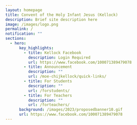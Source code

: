 ```yaml
---
layout: homepage
title: Convent of the Holy Infant Jesus (Kellock)
description: Brief site description here
image: /images/logo.png
permalink: /
notification: ""
sections:
  - hero:
      key_highlights:
        - title: Kellock Facebook
          description: Login Required
          url: https://www.facebook.com/100071389479078
        - title: Announcement
          description: ""
          url: /moe-chijkellock/quick-links/
        - title: For Students
          description: ""
          url: /forstudents/
        - title: For Teachers
          description: ""
          url: /forteachers/
      background: /images/2023/proposedbanner10.gif
      url: https://www.facebook.com/100071389479078
---
```

